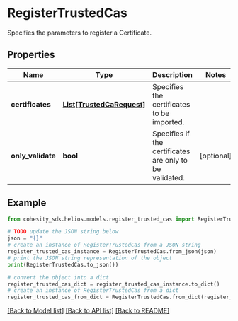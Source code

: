 # RegisterTrustedCas

Specifies the parameters to register a Certificate.

## Properties

Name | Type | Description | Notes
------------ | ------------- | ------------- | -------------
**certificates** | [**List[TrustedCaRequest]**](TrustedCaRequest.md) | Specifies the certificates to be imported. | 
**only_validate** | **bool** | Specifies if the certificates are only to be validated. | [optional] 

## Example

```python
from cohesity_sdk.helios.models.register_trusted_cas import RegisterTrustedCas

# TODO update the JSON string below
json = "{}"
# create an instance of RegisterTrustedCas from a JSON string
register_trusted_cas_instance = RegisterTrustedCas.from_json(json)
# print the JSON string representation of the object
print(RegisterTrustedCas.to_json())

# convert the object into a dict
register_trusted_cas_dict = register_trusted_cas_instance.to_dict()
# create an instance of RegisterTrustedCas from a dict
register_trusted_cas_from_dict = RegisterTrustedCas.from_dict(register_trusted_cas_dict)
```
[[Back to Model list]](../README.md#documentation-for-models) [[Back to API list]](../README.md#documentation-for-api-endpoints) [[Back to README]](../README.md)


